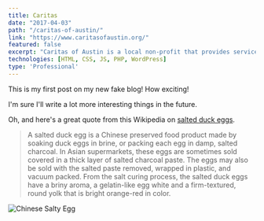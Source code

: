 ```yaml
---
title: Caritas
date: "2017-04-03"
path: "/caritas-of-austin/"
link: "https://www.caritasofaustin.org/"
featured: false
excerpt: "Caritas of Austin is a local non-profit that provides services for Austin's homeless population. As lead developer on this Monkee-Boy Web Design project, I oversaw the site's build out from the design stage through launch. The site was built in the WordPress CMS using HTML, PostCSS, JavaScript (ES6), and PHP. The site is fully responsive and accessible."
technologies: [HTML, CSS, JS, PHP, WordPress]
type: 'Professional'
---
```


This is my first post on my new fake blog! How exciting!

I'm sure I'll write a lot more interesting things in the future.

Oh, and here's a great quote from this Wikipedia on [salted duck eggs](http://en.wikipedia.org/wiki/Salted_duck_egg).

>A salted duck egg is a Chinese preserved food product made by soaking duck eggs in brine, or packing each egg in damp, salted charcoal. In Asian supermarkets, these eggs are sometimes sold covered in a thick layer of salted charcoal paste. The eggs may also be sold with the salted paste removed, wrapped in plastic, and vacuum packed. From the salt curing process, the salted duck eggs have a briny aroma, a gelatin-like egg white and a firm-textured, round yolk that is bright orange-red in color.

![Chinese Salty Egg](./salty_egg.jpg)
